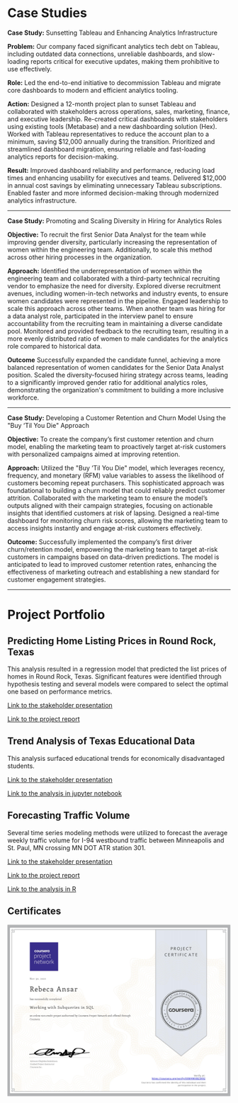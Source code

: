 # Case Studies

**Case Study:** Sunsetting Tableau and Enhancing Analytics Infrastructure

**Problem:** Our company faced significant analytics tech debt on Tableau, including outdated data connections, unreliable dashboards, and slow-loading reports critical for executive updates, making them prohibitive to use effectively.

**Role:** Led the end-to-end initiative to decommission Tableau and migrate core dashboards to modern and efficient analytics tooling.

**Action:** Designed a 12-month project plan to sunset Tableau and collaborated with stakeholders across operations, sales, marketing, finance, and executive leadership.
Re-created critical dashboards with stakeholders using existing tools (Metabase) and a new dashboarding solution (Hex).
Worked with Tableau representatives to reduce the account plan to a minimum, saving $12,000 annually during the transition.
Prioritized and streamlined dashboard migration, ensuring reliable and fast-loading analytics reports for decision-making.

**Result:** Improved dashboard reliability and performance, reducing load times and enhancing usability for executives and teams.
Delivered $12,000 in annual cost savings by eliminating unnecessary Tableau subscriptions.
Enabled faster and more informed decision-making through modernized analytics infrastructure.

---------------------------

**Case Study:** Promoting and Scaling Diversity in Hiring for Analytics Roles

**Objective:** To recruit the first Senior Data Analyst for the team while improving gender diversity, particularly increasing the representation of women within the engineering team. Additionally, to scale this method across other hiring processes in the organization.

**Approach:**
Identified the underrepresentation of women within the engineering team and collaborated with a third-party technical recruiting vendor to emphasize the need for diversity.
Explored diverse recruitment avenues, including women-in-tech networks and industry events, to ensure women candidates were represented in the pipeline.
Engaged leadership to scale this approach across other teams. When another team was hiring for a data analyst role, participated in the interview panel to ensure accountability from the recruiting team in maintaining a diverse candidate pool.
Monitored and provided feedback to the recruiting team, resulting in a more evenly distributed ratio of women to male candidates for the analytics role compared to historical data.

**Outcome**
Successfully expanded the candidate funnel, achieving a more balanced representation of women candidates for the Senior Data Analyst position.
Scaled the diversity-focused hiring strategy across teams, leading to a significantly improved gender ratio for additional analytics roles, demonstrating the organization's commitment to building a more inclusive workforce.

---------------------------

**Case Study:** Developing a Customer Retention and Churn Model Using the "Buy ‘Til You Die" Approach

**Objective:** To create the company’s first customer retention and churn model, enabling the marketing team to proactively target at-risk customers with personalized campaigns aimed at improving retention.

**Approach:**
Utilized the "Buy ‘Til You Die" model, which leverages recency, frequency, and monetary (RFM) value variables to assess the likelihood of customers becoming repeat purchasers. This sophisticated approach was foundational to building a churn model that could reliably predict customer attrition.
Collaborated with the marketing team to ensure the model’s outputs aligned with their campaign strategies, focusing on actionable insights that identified customers at risk of lapsing.
Designed a real-time dashboard for monitoring churn risk scores, allowing the marketing team to access insights instantly and engage at-risk customers effectively.

**Outcome:**
Successfully implemented the company’s first driver churn/retention model, empowering the marketing team to target at-risk customers in campaigns based on data-driven predictions.
The model is anticipated to lead to improved customer retention rates, enhancing the effectiveness of marketing outreach and establishing a new standard for customer engagement strategies.
______________________________________________________

# Project Portfolio

## Predicting Home Listing Prices in Round Rock, Texas
This analysis resulted in a regression model that predicted the list prices of homes in Round Rock, Texas. Significant features were identified through hypothesis testing and several models were compared to select the optimal one based on performance metrics. 

[Link to the stakeholder presentation](https://github.com/rebecaansar/project_portfolio/blob/main/predicting_home_list_prices/RRrealestateanalysispresentation.pdf)

[Link to the project report](https://github.com/rebecaansar/project_portfolio/blob/main/predicting_home_list_prices/rebecaansar_round_rock_real_estate_report_and_code.pdf)

## Trend Analysis of Texas Educational Data
This analysis surfaced educational trends for economically disadvantaged students.

[Link to the stakeholder presentation](https://github.com/rebecaansar/project_portfolio/blob/main/tx_educational_data_trend_analysis/stakeholder_presentation.pdf)

[Link to the analysis in jupyter notebook](https://github.com/rebecaansar/project_portfolio/blob/main/tx_educational_data_trend_analysis/eda_trend_analysis_of_texas_educational_data.pdf
)

## Forecasting Traffic Volume 
Several time series modeling methods were utilized to forecast the average weekly traffic volume for I-94 westbound traffic between Minneapolis and St. Paul, MN crossing MN DOT ATR station 301.

[Link to the stakeholder presentation](https://github.com/rebecaansar/project_portfolio/blob/main/forecasting_traffic_volume/forecasting_average_weekly_traffic_volume%20(2).pdf)

[Link to the project report](https://github.com/rebecaansar/project_portfolio/blob/main/forecasting_traffic_volume/rebecaansar_forecasting_traffic_volume_project_report.html)

[Link to the analysis in R](https://github.com/rebecaansar/project_portfolio/blob/main/forecasting_traffic_volume/forecasting_traffic_volume_code.Rmd
)

## Certificates
![alt text](https://github.com/rebecaansar/project_portfolio/blob/main/Miscellaneous/Copy%20of%20sql_subqueries_coursera_certificate.jpg)

